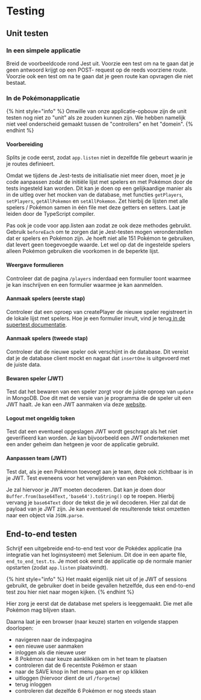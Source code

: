 # Testing

## Unit testen

### In een simpele applicatie

Breid de voorbeeldcode rond Jest uit. Voorzie een test om na te gaan dat je geen antwoord krijgt op een POST- request op de reeds voorziene route. Voorzie ook een test om na te gaan dat je geen route kan opvragen die niet bestaat.

### In de Pokémonapplicatie

{% hint style="info" %}
Omwille van onze applicatie-opbouw zijn de unit testen nog niet zo "unit" als ze zouden kunnen zijn. We hebben namelijk niet veel onderscheid gemaakt tussen de "controllers" en het "domein".
{% endhint %}

#### Voorbereiding

Splits je code eerst, zodat `app.listen` niet in dezelfde file gebeurt waarin je je routes definieert.&#x20;

Omdat we tijdens de Jest-tests de initialisatie niet meer doen, moet je je code aanpassen zodat de initiële lijst met spelers en met Pokémon door de tests ingesteld kan worden. Dit kan je doen op een gelijkaardige manier als in de uitleg over het mocken van de database, met functies `getPlayers`, `setPlayers`, `getAllPokemon` en `setAllPokemon`. Zet hierbij de lijsten met alle spelers / Pokémon samen in één file met deze getters en setters. Laat je leiden door de TypeScript compiler.

Pas ook je code voor app.listen aan zodat ze ook deze methodes gebruikt. Gebruik `beforeEach` om te zorgen dat je Jest-testen mogen veronderstellen dat er spelers en Pokémon zijn. Je hoeft niet alle 151 Pokémon te gebruiken, dat levert geen toegevoegde waarde. Let wel op dat de ingestelde spelers alleen Pokémon gebruiken die voorkomen in de beperkte lijst.

#### Weergave formulieren

Controleer dat de pagina `/players` inderdaad een formulier toont waarmee je kan inschrijven en een formulier waarmee je kan aanmelden.

#### Aanmaak spelers (eerste stap)

Controleer dat een oproep van createPlayer de nieuwe speler registreert in de lokale lijst met spelers. Hoe je een formulier invult, vind je terug[ in de supertest documentatie](https://www.npmjs.com/package/supertest).

#### Aanmaak spelers (tweede stap)

Controleer dat de nieuwe speler ook verschijnt in de database. Dit vereist dat je de database client mockt en nagaat dat `insertOne` is uitgevoerd met de juiste data.

#### Bewaren speler (JWT)

Test dat het bewaren van een speler zorgt voor de juiste oproep van `update` in MongoDB. Doe dit met de versie van je programma die de speler uit een JWT haalt. Je kan een JWT aanmaken via deze [website](https://jwt.io/).

#### Logout met ongeldig token

Test dat een eventueel opgeslagen JWT wordt geschrapt als het niet geverifieerd kan worden. Je kan bijvoorbeeld een JWT ondertekenen met een ander geheim dan hetgeen je voor de applicatie gebruikt.

#### Aanpassen team (JWT)

Test dat, als je een Pokémon toevoegt aan je team, deze ook zichtbaar is in je JWT. Test eveneens voor het verwijderen van een Pokémon.

Je zal hiervoor je JWT moeten decoderen. Dat kan je doen door `Buffer.from(base64Text,'base64').toString()` op te roepen. Hierbij vervang je `base64Text` door de tekst die je wil decoderen. Hier zal dat de payload van je JWT zijn. Je kan eventueel de resulterende tekst omzetten naar een object via `JSON.parse`.

## End-to-end testen

Schrijf een uitgebreide end-to-end test voor de Pokédex applicatie (na integratie van het loginsysteem) met Selenium. Dit doe in een aparte file, `end_to_end_test.ts`. Je moet ook eerst de applicatie op de normale manier opstarten (zodat `app.listen` plaatsvindt).

{% hint style="info" %}
Het maakt eigenlijk niet uit of je JWT of sessions gebruikt, de gebruiker doet in beide gevallen hetzelfde, dus een end-to-end test zou hier niet naar mogen kijken.
{% endhint %}

Hier zorg je eerst dat de database met spelers is leeggemaakt. Die met alle Pokémon mag blijven staan.

Daarna laat je een browser (naar keuze) starten en volgende stappen doorlopen:

* navigeren naar de indexpagina
* een nieuwe user aanmaken
* inloggen als die nieuwe user
* 8 Pokémon naar keuze aanklikken om in het team te plaatsen
* controleren dat de 6 recentste Pokémon er staan
* naar de SAVE knop in het menu gaan en er op klikken
* uitloggen (hiervoor dient de url `/forgetme`)
* terug inloggen
* controleren dat dezelfde 6 Pokémon er nog steeds staan
